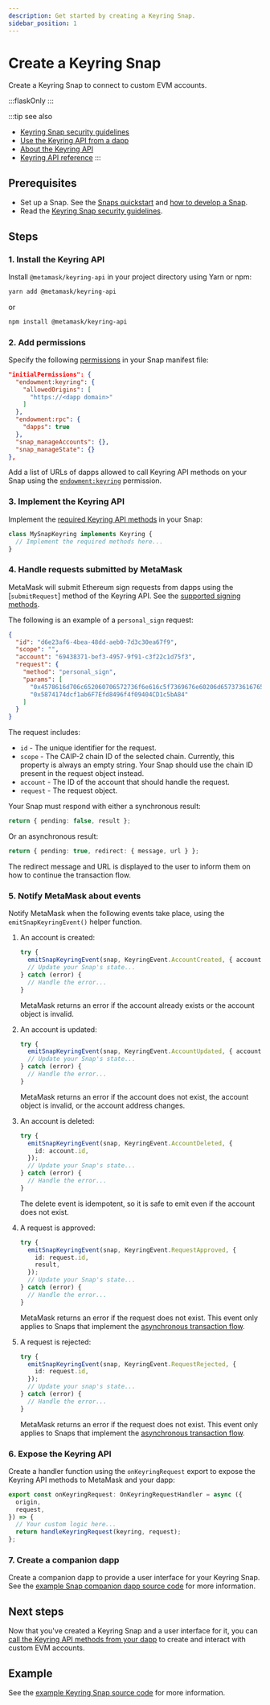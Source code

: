 ```yaml
---
description: Get started by creating a Keyring Snap.
sidebar_position: 1
---
```


# Create a Keyring Snap

Create a Keyring Snap to connect to custom EVM accounts.

:::flaskOnly
:::

:::tip see also
- [Keyring Snap security guidelines](security.md)
- [Use the Keyring API from a dapp](../dapp.md)
- [About the Keyring API](../../../concepts/keyring-api.md)
- [Keyring API reference](../../../reference/keyring-api/index.md)
:::

## Prerequisites

- Set up a Snap.
  See the [Snaps quickstart](../../../get-started/quickstart.md) and [how to develop a Snap](../../develop-a-snap.md).
- Read the [Keyring Snap security guidelines](security.md).

## Steps

### 1. Install the Keyring API

Install `@metamask/keyring-api` in your project directory using Yarn or npm:

```bash
yarn add @metamask/keyring-api
```

or

```bash
npm install @metamask/keyring-api
```

### 2. Add permissions

Specify the following [permissions](../../request-permissions.md) in your Snap manifest file:

```json title="snap.manifest.json"
"initialPermissions": {
  "endowment:keyring": {
    "allowedOrigins": [
      "https://<dapp domain>"
    ]
  },
  "endowment:rpc": {
    "dapps": true
  },
  "snap_manageAccounts": {},
  "snap_manageState": {}
},
```

Add a list of URLs of dapps allowed to call Keyring API methods on your Snap using the
[`endowment:keyring`](../../../reference/permissions.md#endowmentkeyring) permission.

### 3. Implement the Keyring API

Implement the [required Keyring API methods](security.md#limit-the-methods-exposed-to-dapps) in your Snap:

```typescript
class MySnapKeyring implements Keyring {
  // Implement the required methods here...
}
```

### 4. Handle requests submitted by MetaMask

MetaMask will submit Ethereum sign requests from dapps using the [`submitRequest`] method of the Keyring API.
See the [supported signing methods](../../../concepts/keyring-api.md#supported-signing-methods).

The following is an example of a `personal_sign` request:

```json
{
  "id": "d6e23af6-4bea-48dd-aeb0-7d3c30ea67f9",
  "scope": "",
  "account": "69438371-bef3-4957-9f91-c3f22c1d75f3",
  "request": {
    "method": "personal_sign",
    "params": [
      "0x4578616d706c652060706572736f6e616c5f7369676e60206d657373616765",
      "0x5874174dcf1ab6F7Efd8496f4f09404CD1c5bA84"
    ]
  }
}
```

The request includes:

- `id` - The unique identifier for the request.
- `scope` - The CAIP-2 chain ID of the selected chain.
  Currently, this property is always an empty string.
  Your Snap should use the chain ID present in the request object instead.
- `account` - The ID of the account that should handle the request.
- `request` - The request object.

Your Snap must respond with either a synchronous result:

```typescript
return { pending: false, result };
```

Or an asynchronous result:

```typescript
return { pending: true, redirect: { message, url } };
```

The redirect message and URL is displayed to the user to inform them on how to continue the transaction flow.

### 5. Notify MetaMask about events

Notify MetaMask when the following events take place, using the `emitSnapKeyringEvent()` helper function.

1. An account is created:

   ```typescript
   try {
     emitSnapKeyringEvent(snap, KeyringEvent.AccountCreated, { account });
     // Update your Snap's state...
   } catch (error) {
     // Handle the error...
   }
   ```

   MetaMask returns an error if the account already exists or the account object is invalid.

2. An account is updated:

   ```typescript
   try {
     emitSnapKeyringEvent(snap, KeyringEvent.AccountUpdated, { account });
     // Update your Snap's state...
   } catch (error) {
     // Handle the error...
   }
   ```
  
   MetaMask returns an error if the account does not exist, the account object is invalid, or the
   account address changes.

3. An account is deleted:

   ```typescript
   try {
     emitSnapKeyringEvent(snap, KeyringEvent.AccountDeleted, {
       id: account.id,
     });
     // Update your Snap's state...
   } catch (error) {
     // Handle the error...
   }
   ```
  
   The delete event is idempotent, so it is safe to emit even if the account does not exist.

4. A request is approved:

   ```typescript
   try {
     emitSnapKeyringEvent(snap, KeyringEvent.RequestApproved, {
       id: request.id,
       result,
     });
     // Update your Snap's state...
   } catch (error) {
     // Handle the error...
   }
   ```
  
   MetaMask returns an error if the request does not exist.
   This event only applies to Snaps that implement the
   [asynchronous transaction flow](../../../concepts/keyring-api.md#asynchronous-transaction-flow).

5. A request is rejected:

   ```typescript
   try {
     emitSnapKeyringEvent(snap, KeyringEvent.RequestRejected, {
       id: request.id,
     });
     // Update your snap's state...
   } catch (error) {
     // Handle the error...
   }
   ```
  
   MetaMask returns an error if the request does not exist.
   This event only applies to Snaps that implement the
   [asynchronous transaction flow](../../../concepts/keyring-api.md#asynchronous-transaction-flow).

### 6. Expose the Keyring API

Create a handler function using the `onKeyringRequest` export to expose the Keyring API methods to
MetaMask and your dapp:

```typescript
export const onKeyringRequest: OnKeyringRequestHandler = async ({
  origin,
  request,
}) => {
  // Your custom logic here...
  return handleKeyringRequest(keyring, request);
};
```

### 7. Create a companion dapp

Create a companion dapp to provide a user interface for your Keyring Snap.
See the [example Snap companion dapp source code](https://github.com/MetaMask/snap-simple-keyring/tree/main/packages/site)
for more information.

## Next steps

Now that you've created a Keyring Snap and a user interface for it, you can
[call the Keyring API methods from your dapp](../dapp.md) to create and interact with custom EVM accounts.

## Example

See the [example Keyring Snap source code](https://github.com/MetaMask/snap-simple-keyring/tree/main/packages/snap)
for more information.
